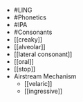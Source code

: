 - #LING
- #Phonetics
- #IPA
- #Consonants
- [[creaky]]
- [[alveolar]]
- [[lateral consonant]]
- [[oral]]
- [[stop]]
- Airstream Mechanism
	- [[velaric]]
	- [[ingressive]]